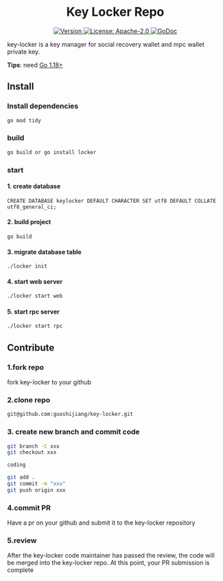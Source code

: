 <!--
parent:
  order: false
-->

<div align="center">
  <h1> Key Locker Repo </h1>
</div>

<div align="center">
  <a href="https://github.com/savour-labs/key-locker/releases/latest">
    <img alt="Version" src="https://img.shields.io/github/tag/savour-labs/key-locker.svg" />
  </a>
  <a href="https://github.com/savour-labs/key-locker/blob/main/LICENSE">
    <img alt="License: Apache-2.0" src="https://img.shields.io/github/license/savour-labs/key-lockersvg" />
  </a>
  <a href="https://pkg.go.dev/github.com/savour-labs/key-locker">
    <img alt="GoDoc" src="https://godoc.org/github.com/savour-labs/key-locker?status.svg" />
  </a>
</div>

key-locker is a key manager for social recovery wallet and mpc wallet private key.

**Tips**: need [Go 1.18+](https://golang.org/dl/)

## Install

### Install dependencies
```bash
go mod tidy
```
### build
```bash
go build or go install locker
```

### start 

#### 1. create database

```
CREATE DATABASE keylocker DEFAULT CHARACTER SET utf8 DEFAULT COLLATE utf8_general_ci;
```

#### 2. build project

```
go build
```

#### 3. migrate database table

```
./locker init
```

#### 4. start web server

```bash
./locker start web
```

#### 5. start rpc server
```bash
./locker start rpc
```

## Contribute

### 1.fork repo

fork key-locker to your github

### 2.clone repo

```bash
git@github.com:guoshijiang/key-locker.git
```

### 3. create new branch and commit code

```bash
git branch -C xxx
git checkout xxx

coding

git add .
git commit -m "xxx"
git push origin xxx
```

### 4.commit PR

Have a pr on your github and submit it to the key-locker repository

### 5.review 

After the key-locker code maintainer has passed the review, the code will be merged into the key-locker repo. At this point, your PR submission is complete
